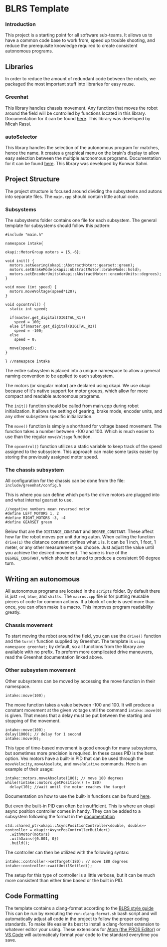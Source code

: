 # BLRS Template

### Introduction
This project is a starting point for all software sub-teams.
It allows us to have a common code base to work from, speed up trouble shooting,
and reduce the prerequisite knowledge required to create
consistent autonomous programs.

## Libraries
In order to reduce the amount of redundant code between the robots,
we packaged the most important stuff into libraries for easy reuse.

### Greenhat
This library handles chassis movement.
Any function that moves the robot around the field will be controlled by functions
located in this library. Documentation for it can be found [here](https://github.com/Marsgate/greenhatlib).
This library was developed by Micah Rassi.

### autoSelector
This library handles the selection of the autonomous program for matches,
hence the name. It creates a graphical menu on the brain's display to allow easy
selection between the multiple autonomous programs. Documentation for it can be
found [here](https://github.com/kunwarsahni01/Vex-Autonomous-Selector). This library was developed by Kunwar Sahni.

## Project Structure
The project structure is focused around dividing the subsystems and autons into
separate files. The `main.cpp` should contain little actual code.

### Subsystems
The subsystems folder contains one file for each subsystem. The general template
for subsystems should follow this pattern:
```
#include "main.h"

namespace intake{

okapi::MotorGroup motors = {5,-6};

void init() {
  motors.setGearing(okapi::AbstractMotor::gearset::green);
  motors.setBrakeMode(okapi::AbstractMotor::brakeMode::hold);
  motors.setEncoderUnits(okapi::AbstractMotor::encoderUnits::degrees);
}

void move (int speed) {
  motors.moveVoltage(speed*120);
}

void opcontrol() {
  static int speed;

  if(master.get_digital(DIGITAL_R1))
    speed = 100;
  else if(master.get_digital(DIGITAL_R2))
    speed = -100;
  else
    speed = 0;

  move(speed);
}

} //namespace intake
```

The entire subsystem is placed into a unique namespace to allow a general naming
convention to be applied to each subsystem.

The motors (or singular motor) are declared using okapi. We use okapi
because of it's native support for motor groups, which allow for more compact and
readable autonomous programs.

The `init()` function should be called from main.cpp during robot initialization.
It allows the setting of gearing, brake mode, encoder units, and any other subsystem
specific initialization.

The `move()` function is simply a shorthand for voltage based movement. The function
takes a number between -100 and 100. Which is much easier to use than the regular
`moveVoltage` function.

The `opcontrol()` function utilizes a static variable to keep track of the speed
assigned to the subsystem. This approach can make some tasks easier by storing
the previously assigned motor speed.

### The chassis subsystem
All configuration for the chassis can be done from the file:
`include/greenhat/config.h`

This is where you can define which ports the drive motors are plugged into and
what internal gearset to use.
```
//negative numbers mean reversed motor
#define LEFT_MOTORS 1, 2
#define RIGHT_MOTORS -3, -4
#define GEARSET green
```

Below that are the `DISTANCE_CONSTANT` and `DEGREE_CONSTANT`. These affect how
far the robot moves per unit during auton. When calling the function `drive(1)`
the distance constant defines what `1` is. It can be 1 inch, 1 foot, 1 meter, or
any other measurement you choose. Just adjust the value until you achieve the
desired movement. The same is true of the `DEGREE_CONSTANT`, which should be tuned
to produce a consistent 90 degree turn.

## Writing an autonomous
All autonomous programs are located in the `scripts` folder. By default there
is just `red`, `blue`, and `skills`. The `macros.cpp` file is for putting
reusable pieces of code for common actions. If a block of code is used more than
once, you can often make it a macro. This improves program readability greatly.

### Chassis movement
To start moving the robot around the field, you can use the `drive()` function
and the `turn()` function supplied by Greenhat. The template is
`using namespace greenhat;` by default, so all functions from the library are
available with no prefix. To preform more complicated drive maneuvers, read the
Greenhat documentation linked above.

### Other subsystem movement
Other subsystems can be moved by accessing the move function in their namespace.
```
intake::move(100);
```
The move function takes a value between -100 and 100. It will produce a constant
movement at the given voltage until the command `intake::move(0)` is given.
That means that a delay must be put between the starting and stopping of the movement.
```
intake::move(100);
delay(1000); // delay for 1 second
intake::move(0);
```

This type of time-based movement is good enough for many subsystems, but sometimes
more precision is required. In these cases PID is the best option. 
Vex motors have a built-in PID that can be used through the `moveVelocity`, `moveAbsolute`, and `moveRelative` commands.
Here is an example of their usage:
```
intake::motors.moveAbsolute(180); // move 180 degrees
while(!intake::motors.getPosition() != 180)
  delay(10); //wait until the motor reaches the target
```
Documentation on how to use the built-in functions can be found [here](https://okapilib.github.io/OkapiLib/classokapi_1_1Motor.html).

But even the built-in PID can often be insufficient. This is where an okapi
async position controller comes in handy. They can be added to a subsystem 
following the format in the [documentation](https://okapilib.github.io/OkapiLib/md_docs_api_control.html)
```
std::shared_ptr<okapi::AsyncPositionController<double, double>> controller = okapi::AsyncPosControllerBuilder()
  .withMotor(motors)
  .withGains({0.001, 0})
  .build();
```
The controller can then be utilized with the following syntax:
```
intake::controller->setTarget(180); // move 180 degrees
intake::controller->waitUntilSettled();
```

The setup for this type of controller is a little verbose, but it can be much
more consistent than either time based or the built in PID.

## Code Formatting
The template contains a clang-format according to the [BLRS style guide](https://phabricator.purduesigbots.com/w/wiki/cs/design_pros2/styleguide/)
This can be run by executing the `run-clang-format.sh` bash script and will
automatically adjust all code in the project to follow the proper coding standards.
To make life easier its best to install a clang-format extension to whatever editor
your using. These extensions for [Atom (the PROS Editor)](https://atom.io/packages/clang-format) or [VS Code](https://marketplace.visualstudio.com/items?itemName=xaver.clang-format)
will automaticaly format your code to the standard everytime you save. 

